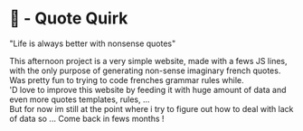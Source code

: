 # 📜 - Quote Quirk

"Life is always better with nonsense quotes"

This afternoon project is a very simple website, made with a fews JS lines, with the only purpose of generating non-sense imaginary french quotes.<br>
Was pretty fun to trying to code frenches grammar rules while.<br>
'D love to improve this website by feeding it with huge amount of data and even more quotes templates, rules, ...<br>
But for now im still at the point where i try to figure out how to deal with lack of data so ... Come back in fews months !<br>
